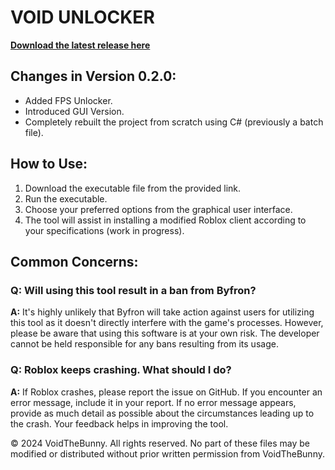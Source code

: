 # VOID UNLOCKER

**[Download the latest release here](https://github.com/VoidTheBunny/VoidFPSUnlocker/releases)**

## Changes in Version 0.2.0:
- Added FPS Unlocker.
- Introduced GUI Version.
- Completely rebuilt the project from scratch using C# (previously a batch file).

## How to Use:
1. Download the executable file from the provided link.
2. Run the executable.
3. Choose your preferred options from the graphical user interface.
4. The tool will assist in installing a modified Roblox client according to your specifications (work in progress).

## Common Concerns:

### Q: Will using this tool result in a ban from Byfron?
**A:** It's highly unlikely that Byfron will take action against users for utilizing this tool as it doesn't directly interfere with the game's processes. However, please be aware that using this software is at your own risk. The developer cannot be held responsible for any bans resulting from its usage.

### Q: Roblox keeps crashing. What should I do?
**A:** If Roblox crashes, please report the issue on GitHub. If you encounter an error message, include it in your report. If no error message appears, provide as much detail as possible about the circumstances leading up to the crash. Your feedback helps in improving the tool.

© 2024 VoidTheBunny. All rights reserved. No part of these files may be modified or distributed without prior written permission from VoidTheBunny.
